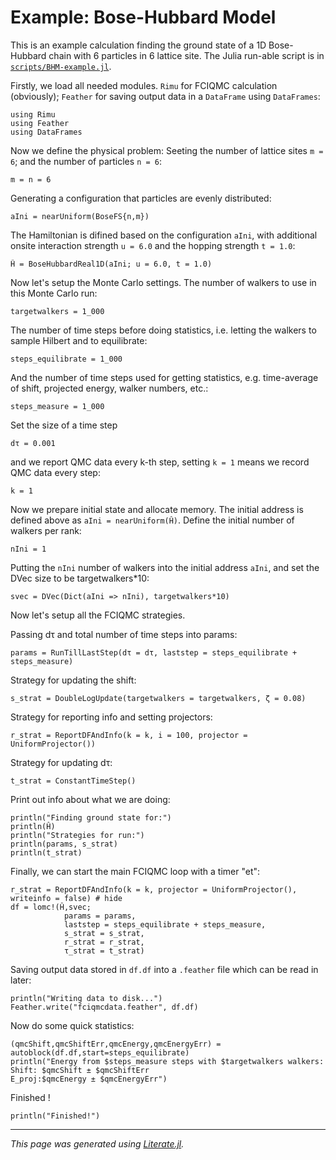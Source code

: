 # Example: Bose-Hubbard Model

This is an example calculation finding the ground state of
a 1D Bose-Hubbard chain with 6 particles in 6 lattice site.
The Julia run-able script is in [`scripts/BHM-example.jl`](../../scripts/BHM-example.jl).

Firstly, we load all needed modules.
`Rimu` for FCIQMC calculation (obviously);
`Feather` for saving output data in a `DataFrame` using `DataFrames`:

```@example BHM-example
using Rimu
using Feather
using DataFrames
```

Now we define the physical problem:
Seeting the number of lattice sites `m = 6`;
and the number of particles `n = 6`:

```@example BHM-example
m = n = 6
```

Generating a configuration that particles are evenly distributed:

```@example BHM-example
aIni = nearUniform(BoseFS{n,m})
```

The Hamiltonian is difined based on the configuration `aIni`,
with additional onsite interaction strength `u = 6.0`
and the hopping strength `t = 1.0`:

```@example BHM-example
Ĥ = BoseHubbardReal1D(aIni; u = 6.0, t = 1.0)
```

Now let's setup the Monte Carlo settings.
The number of walkers to use in this Monte Carlo run:

```@example BHM-example
targetwalkers = 1_000
```

The number of time steps before doing statistics,
i.e. letting the walkers to sample Hilbert and to equilibrate:

```@example BHM-example
steps_equilibrate = 1_000
```

And the number of time steps used for getting statistics,
e.g. time-average of shift, projected energy, walker numbers, etc.:

```@example BHM-example
steps_measure = 1_000
```

Set the size of a time step

```@example BHM-example
dτ = 0.001
```

and we report QMC data every k-th step,
setting `k = 1` means we record QMC data every step:

```@example BHM-example
k = 1
```

Now we prepare initial state and allocate memory.
The initial address is defined above as `aIni = nearUniform(Ĥ)`.
Define the initial number of walkers per rank:

```@example BHM-example
nIni = 1
```

Putting the `nIni` number of walkers into the initial address `aIni`,
and set the DVec size to be targetwalkers*10:

```@example BHM-example
svec = DVec(Dict(aIni => nIni), targetwalkers*10)
```

Now let's setup all the FCIQMC strategies.

Passing dτ and total number of time steps into params:

```@example BHM-example
params = RunTillLastStep(dτ = dτ, laststep = steps_equilibrate + steps_measure)
```

Strategy for updating the shift:

```@example BHM-example
s_strat = DoubleLogUpdate(targetwalkers = targetwalkers, ζ = 0.08)
```

Strategy for reporting info and setting projectors:

```@example BHM-example
r_strat = ReportDFAndInfo(k = k, i = 100, projector = UniformProjector())
```

Strategy for updating dτ:

```@example BHM-example
t_strat = ConstantTimeStep()
```

Print out info about what we are doing:

```@example BHM-example
println("Finding ground state for:")
println(Ĥ)
println("Strategies for run:")
println(params, s_strat)
println(t_strat)
```

Finally, we can start the main FCIQMC loop with a timer "et":

```@example BHM-example
r_strat = ReportDFAndInfo(k = k, projector = UniformProjector(), writeinfo = false) # hide
df = lomc!(Ĥ,svec;
            params = params,
            laststep = steps_equilibrate + steps_measure,
            s_strat = s_strat,
            r_strat = r_strat,
            τ_strat = t_strat)
```

Saving output data stored in `df.df` into a `.feather` file which can be read in later:

```@example BHM-example
println("Writing data to disk...")
Feather.write("fciqmcdata.feather", df.df)
```

Now do some quick statistics:

```@example BHM-example
(qmcShift,qmcShiftErr,qmcEnergy,qmcEnergyErr) = autoblock(df.df,start=steps_equilibrate)
println("Energy from $steps_measure steps with $targetwalkers walkers:
Shift: $qmcShift ± $qmcShiftErr
E_proj:$qmcEnergy ± $qmcEnergyErr")
```

Finished !

```@example BHM-example
println("Finished!")
```

---

*This page was generated using [Literate.jl](https://github.com/fredrikekre/Literate.jl).*
